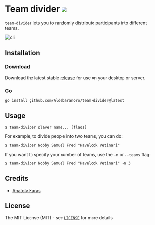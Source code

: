 # Team divider [![](https://github.com/Aldebaranoro/team-divider/workflows/Tests/badge.svg)](https://github.com/Aldebaranoro/team-divide/actions)

`team-divider` lets you to randomly distribute participants into different teams.

![cli](https://user-images.githubusercontent.com/48175755/180143638-24e80789-c598-430e-b789-3d28f3af9d3a.png)

## Installation

### Download

Download the latest stable [release](https://github.com/Aldebaranoro/team-divider/releases) for use on your desktop or server.

### Go

```shell
go install github.com/Aldebaranoro/team-divider@latest
```

## Usage

```shell
$ team-divider player_name... [flags]
```

For example, to divide people into two teams, you can do:

```shell
$ team-divider Nobby Samuel Fred "Havelock Vetinari"
```

If you want to specify your number of teams, use the `-n` or `--teams` flag:

```shell
$ team-divider Nobby Samuel Fred "Havelock Vetinari" -n 3
```

## Credits

 * [Anatoly Karas](https://github.com/Aldebaranoro)

## License

The MIT License (MIT) - see [`LICENSE`](https://github.com/Aldebaranoro/team-divider/blob/main/LICENSE) for more details
